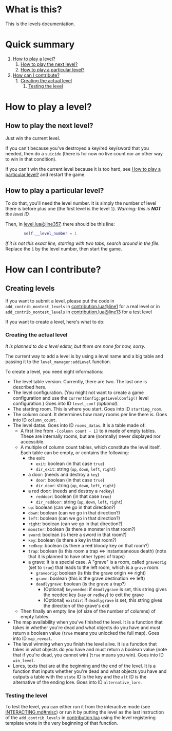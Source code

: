 # What is this?
This is the levels documentation.

# Quick summary
1. [How to play a level?](#how-to-play-a-level)
   1. [How to play the next level?](#how-to-play-the-next-level)
   2. [How to play a particular level?](#how-to-play-a-particular-level)
2. [How can I contribute?](#how-can-i-contribute)
   1. [Creating the actual level](#creating-the-actual-level)
      1. [Testing the level](#testing-the-level)

# How to play a level?

## How to play the next level?
Just win the current level.

If you can't because you've destroyed a key/red key/sword that you needed, then do a `suicide` \(there is for now no live count nor an other way to win in that condition).

If you can't win the current level because it is too hard, see [How to play a particular level?](#how-to-play-a-particular-level) and restart the game.

## How to play a particular level?
To do that, you'll need the level number. It is simply the number of level there is before plus one \(the first level is the level `1`). *Warning: this is **NOT** the level ID.*

Then, in [level.lua@line357](/level.lua#L357), there should be this line:
```lua
		self.__level_number = 1
```
*If it is not this exact line, starting with two tabs, search around in the file.*
Replace the `1` by the level number, then start the game.

# How can I contribute?

## Creating levels
If you want to submit a level, please put the code in `add_contrib_nontest_levels` in [contribution.lua@line1](/contribution.lua#L1) for a real level or in `add_contrib_nontest_levels` in [contribution.lua@line13](/contribution.lua#L13) for a test level

If you want to create a level, here's what to do:
### Creating the actual level
*It is planned to do a level editor, but there are none for now, sorry.*

The current way to add a level is by using a level name and a big table and passing it to the `level_manager:addLevel` function.

To create a level, you need eight informations:
- The level table version. Currently, there are two. The last one is described here.
- The level configuration. \(You might not want to create a game configuration and use the `currentConfig:getLevelConfig()` level configuration.) Goes into ID `level_conf` *\(optional)*.
- The starting room. This is where you start. Goes into ID `starting_room`.
- The column count. It determines how many rooms per line there is. Goes into ID `column_count`.
- The level datas. Goes into ID `rooms_datas`. It is a table made of:
  - A first line from `-[column count - 1]` to `0` made of empty tables. These are internally rooms, but are \(normally) never displayed nor accessible.
  - A multiple of column count tables, which constitute the level itself. Each table can be empty, or contains the following:
    - the exit:
      - `exit`: boolean \(in that case `true`)
      - `dir_exit`: string \(`up`, `down`, `left`, `right`)
    - a door: \(needs and destroy a `key`)
      - `door`: boolean \(in that case `true`)
      - `dir_door`: string \(`up`, `down`, `left`, `right`)
    - a red door: \(needs and destroy a `redkey`)
        - `reddoor`: boolean \(in that case `true`)
        - `dir_reddoor`: string \(`up`, `down`, `left`, `right`)
    - `up`: boolean \(can we go in that direction?)
    - `down`: boolean \(can we go in that direction?)
    - `left`: boolean \(can we go in that direction?)
    - `right`: boolean \(can we go in that direction?)
    - `monster`: boolean \(is there a monster in that room?)
    - `sword`: boolean \(is there a sword in that room?)
    - `key`: boolean \(is there a key in that room?)
    - `redkey`: boolean \(is there a ~~red~~ bloody key on that room?)
    - `trap`: boolean \(is this room a trap <=> instanteaneous death) \(note that it is planned to have other types of traps)
    - a grave: It is a special case. A "grave" is a room, called `graveorig` \(set to `true`) that leads to the left room, which is a `grave` room.
      - `graveorig`: boolean \(is this the grave origin <=> right)
      - `grave`: boolean \(this is the grave destination <=> left)
      - `deadlygrave`: boolean \(is the grave a trap?)
        - \(Optional) `keyneeded`: if `deadlygrave` is set, this string gives the needed key \(`key` or `redkey`) to exit the grave
        - \(Optional) `exitdir`: if `deadlygrave` is set, this string gives the direction of the grave's exit
  - Then finally an empty line \(of size of the number of columns) of empty tables.
- The map availability when you've finished the level. It is a function that takes in whether you're dead and what objects do you have and must return a boolean value \(`true` means you unlocked the full map). Goes into ID `map_reveal`.
- The level winning when you finish the level alive. It is a function that takes in what objects do you have and must return a boolean value \(note that if you're dead, you cannot win) \(`true` means you win). Goes into ID `win_level`.
- Lores, texts that are at the beginning and the end of the level. It is a function that inputs whether you're dead and what objects you have and outputs a table with the `state` ID is the key and the `alt` ID is the alternative of the ending lore. Goes into ID `alternative_lore`.

### Testing the level
To test the level, you can either run it from the interactive mode \(see [INTERACTING.md#misc](/INTERACTING.md#misc)) or run it by putting the level as the last instruction of the `add_contrib_levels` in [contribution.lua](/contribution.lua) using the level registering template wrote in the very beginning of that function.
